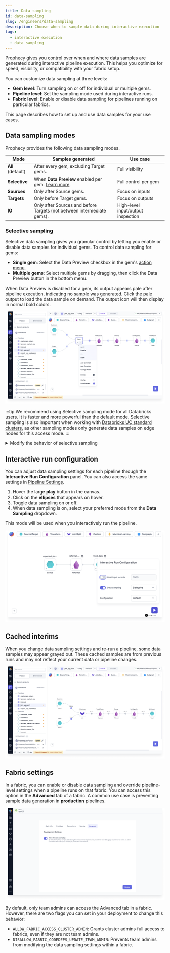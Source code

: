 ```yaml
---
title: Data sampling
id: data-sampling
slug: /engineers/data-sampling
description: Choose when to sample data during interactive execution
tags:
  - interactive execution
  - data sampling
---
```


Prophecy gives you control over when and where data samples are generated during interactive pipeline execution. This helps you optimize for speed, visibility, or compatibility with your fabric setup.

You can customize data sampling at three levels:

- **Gem level**: Turn sampling on or off for individual or multiple gems.
- **Pipeline level**: Set the sampling mode used during interactive runs.
- **Fabric level**: Enable or disable data sampling for pipelines running on particular fabrics.

This page describes how to set up and use data samples for your use cases.

## Data sampling modes

Prophecy provides the following data sampling modes.

| Mode              | Samples generated                                                         | Use case                           |
| ----------------- | ------------------------------------------------------------------------- | ---------------------------------- |
| **All** (default) | After every gem, excluding Target gems.                                   | Full visibility                    |
| **Selective**     | When **Data Preview** enabled per gem. [Learn more](#selective-sampling). | Full control per gem               |
| **Sources**       | Only after Source gems.                                                   | Focus on inputs                    |
| **Targets**       | Only before Target gems.                                                  | Focus on outputs                   |
| **IO**            | Only after Sources and before Targets (not between intermediate gems).    | High-level input/output inspection |

### Selective sampling

Selective data sampling gives you granular control by letting you enable or disable data samples for individual gems. To control data sampling for gems:

- **Single gem**: Select the Data Preview checkbox in the gem's [action menu](/engineers/gems).
- **Multiple gems**: Select multiple gems by dragging, then click the Data Preview button in the bottom menu.

When Data Preview is disabled for a gem, its output appears pale after pipeline execution, indicating no sample was generated. Click the pale output to load the data sample on demand. The output icon will then display in normal bold colors.

![Selective](img/selective-interims.png)

:::tip
We recommend using Selective sampling mode for all Databricks users. It is faster and more powerful than the default mode. Selective sampling is also important when working with [Databricks UC standard clusters](/administration/fabrics/Spark-fabrics/databricks/ucshared), as other sampling modes only generate data samples on edge nodes for this access mode.
:::

<details>

<summary>Modify the behavior of selective sampling</summary>

Selectively-generated samples load up to 10,000 rows (or 2 MB payload) by default. Set the following environment variables in Databricks to modify this behavior:

- `EXECUTION_DATA_SAMPLE_LOADER_MAX_ROWS`: Max number of rows (default is 10,000 rows).
- `EXECUTION_DATA_SAMPLE_LOADER_PAYLOAD_SIZE_LIMIT`: Max payload size (default 2 MB).
- `EXECUTION_DATA_SAMPLE_LOADER_CHAR_LIMIT`: Per column character limit (default 200 KB). Values exceeding the limit are truncated.

</details>

## Interactive run configuration

You can adjust data sampling settings for each pipeline through the **Interactive Run Configuration** panel. You can also access the same settings in [Pipeline Settings](/engineers/pipeline-settings#run-settings).

1. Hover the large **play** button in the canvas.
1. Click on the **ellipses** that appears on hover.
1. Toggle data sampling on or off.
1. When data sampling is on, select your preferred mode from the **Data Sampling** dropdown.

This mode will be used when you interactively run the pipeline.

![Interactive run configuration](img/interactive-run-config.png)

## Cached interims

When you change data sampling settings and re-run a pipeline, some data samples may appear grayed out. These cached samples are from previous runs and may not reflect your current data or pipeline changes.

![Cached interims](img/cached-interims.png)

## Fabric settings

In a fabric, you can enable or disable data sampling and override pipeline-level settings when a pipeline runs on that fabric. You can access this option in the **Advanced** tab of a fabric. A common use case is preventing sample data generation in **production** pipelines.

![Create a new model test](./img/limit-data-preview-interims.png)

By default, only team admins can access the Advanced tab in a fabric. However, there are two flags you can set in your deployment to change this behavior:

- `ALLOW_FABRIC_ACCESS_CLUSTER_ADMIN`: Grants cluster admins full access to fabrics, even if they are not team admins.
- `DISALLOW_FABRIC_CODEDEPS_UPDATE_TEAM_ADMIN`: Prevents team admins from modifying the data sampling settings within a fabric.
